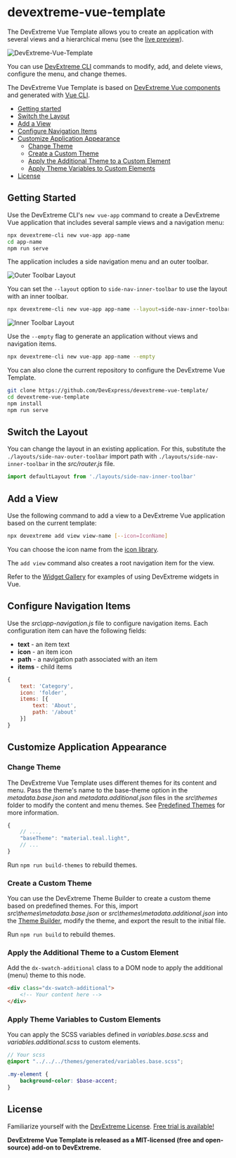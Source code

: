 # devextreme-vue-template

The DevExtreme Vue Template allows you to create an application with several views and a hierarchical menu (see the [live preview](https://devexpress.github.io/devextreme-vue-template/)).

![DevExtreme-Vue-Template](TODO)

You can use [DevExtreme CLI](https://github.com/DevExpress/devextreme-cli) commands to modify, add, and delete views, configure the menu, and change themes.

The DevExtreme Vue Template is based on [DevExtreme Vue components](https://github.com/devexpress/devextreme-vue) and generated with [Vue CLI](https://cli.vuejs.org/).

* [Getting started](#getting-started)
* [Switch the Layout](#switch-layout)
* [Add a View](#add-view)
* [Configure Navigation Items](#configure-nav-items)
* [Customize Application Appearance](#customize-application-appearance)
  * [Change Theme](#change-theme)
  * [Create a Custom Theme](#create-custom-theme)
  * [Apply the Additional Theme to a Custom Element](#apply-additional-theme-to-custom-element)
  * [Apply Theme Variables to Custom Elements](#apply-theme-variables)
* [License](#license)

## <a name="getting-started"></a>Getting Started

Use the DevExtreme CLI's `new vue-app` command to create a DevExtreme Vue application that includes several sample views and a navigation menu:

```bash
npx devextreme-cli new vue-app app-name
cd app-name
npm run serve
```

The application includes a side navigation menu and an outer toolbar.

![Outer Toolbar Layout](TODO)

You can set the `--layout` option to `side-nav-inner-toolbar` to use the layout with an inner toolbar.

```bash
npx devextreme-cli new vue-app app-name --layout=side-nav-inner-toolbar
```

![Inner Toolbar Layout](TODO)

Use the `--empty` flag to generate an application without views and navigation items.

```bash
npx devextreme-cli new vue-app app-name --empty
```

You can also clone the current repository to configure the DevExtreme Vue Template.

```bash
git clone https://github.com/DevExpress/devextreme-vue-template/
cd devextreme-vue-template
npm install
npm run serve
```

## <a name="switch-layout"></a>Switch the Layout

You can change the layout in an existing application. For this, substitute the `./layouts/side-nav-outer-toolbar` import path with `./layouts/side-nav-inner-toolbar` in the *src/router.js* file.

```javascript
import defaultLayout from './layouts/side-nav-inner-toolbar'
```

## <a name="add-view"></a>Add a View

Use the following command to add a view to a DevExtreme Vue application based on the current template:

```bash
npx devextreme add view view-name [--icon=IconName]
```

You can choose the icon name from the [icon library](https://js.devexpress.com/Documentation/Guide/Themes/Icon_Library/).

The `add view` command also creates a root navigation item for the view.

Refer to the [Widget Gallery](https://js.devexpress.com/Demos/WidgetsGallery/) for examples of using DevExtreme widgets in Vue.

## <a name="configure-nav-items"></a>Configure Navigation Items

Use the *src\app-navigation.js* file to configure navigation items. Each configuration item can have the following fields:

- **text** - an item text
- **icon** - an item icon
- **path** - a navigation path associated with an item
- **items** - child items

```javascript
{
    text: 'Category',
    icon: 'folder',
    items: [{
        text: 'About',
        path: '/about'
    }]
}
```

## <a name="customize-application-appearance"></a>Customize Application Appearance

### <a name="change-theme"></a>Change Theme

The DevExtreme Vue Template uses different themes for its content and menu. Pass the theme's name to the base-theme option in the *metadata.base.json* and *metadata.additional.json* files in the *src\themes* folder to modify the content and menu themes. See [Predefined Themes](https://js.devexpress.com/Documentation/Guide/Themes/Predefined_Themes/) for more information.

```javascript
{
    // ...,
    "baseTheme": "material.teal.light",
    // ...
}
```

Run `npm run build-themes` to rebuild themes.

### <a name="create-custom-theme"></a>Create a Custom Theme

You can use the DevExtreme Theme Builder to create a custom theme based on predefined themes. For this, import *src\themes\metadata.base.json* or *src\themes\metadata.additional.json* into the [Theme Builder](https://js.devexpress.com/Documentation/Guide/Themes/Theme_Builder/), modify the theme, and export the result to the initial file.

Run `npm run build` to rebuild themes.

### <a name="apply-additional-theme-to-custom-element"></a>Apply the Additional Theme to a Custom Element

Add the `dx-swatch-additional` class to a DOM node to apply the additional (menu) theme to this node.

```html
<div class="dx-swatch-additional">
    <!-- Your content here -->
</div>
```

### <a name="apply-theme-variables"></a>Apply Theme Variables to Custom Elements

You can apply the SCSS variables defined in *variables.base.scss* and *variables.additional.scss* to custom elements.

```scss
// Your scss
@import "../../../themes/generated/variables.base.scss";

.my-element {
    background-color: $base-accent;
}
```

## <a name="license"></a>License

Familiarize yourself with the
[DevExtreme License](https://js.devexpress.com/Licensing/).
[Free trial is available!](http://js.devexpress.com/Buy/)

**DevExtreme Vue Template is released as a MIT-licensed (free and open-source) add-on to DevExtreme.**
